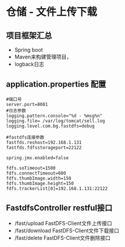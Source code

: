 # 仓储 - 文件上传下载
## 项目框架汇总
- Spring boot
- Maven来构建管理项目，
- logback日志



## application.properties 配置
```properties
#端口号
server.port=8081
#日志参数
logging.pattern.console="%d - %msg%n"
logging.file= /var/log/tomcat/sell.log
logging.level.com.bg.fastdfs=debug

#fastdfs连接参数
fastfds.reshost=192.168.1.131
fastfds.fdfsstorageport=22122

spring.jmx.enabled=false

fdfs.soTimeout=1500
fdfs.connectTimeout=600
fdfs.thumbImage.width=150
fdfs.thumbImage.height=150
fdfs.trackerList[0]=192.168.1.131:22122
```
## FastdfsController restful接口
- /fast/upload FastDFS-Client文件上传接口
- /fast/download FastDFS-Client文件下载接口
- /fast/delete FastDFS-Client文件删除接口



